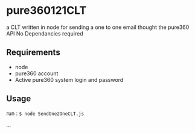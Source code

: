 pure360121CLT
=============

a CLT written in node for sending a one to one email thought the pure360 API
No Dependancies required

Requirements
------------

* node
* pure360 account
* Active pure360 system login and password

Usage
--------

run : `$ node SendOne2OneCLT.js`




...
